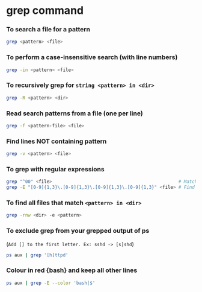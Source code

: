 # grep command

### To search a file for a pattern
```bash
grep <pattern> <file>
```
### To perform a case-insensitive search (with line numbers)
```bash
grep -in <pattern> <file>
```
### To recursively grep for `string <pattern> in <dir>`
```bash
grep -R <pattern> <dir>
```
### Read search patterns from a file (one per line)
```bash
grep -f <pattern-file> <file>
```
### Find lines NOT containing pattern
```bash
grep -v <pattern> <file>
```
### To grep with regular expressions
```bash
grep "^00" <file>                                               # Match lines starting with 00
grep -E "[0-9]{1,3}\.[0-9]{1,3}\.[0-9]{1,3}\.[0-9]{1,3}" <file> # Find IP add
```
### To find all files that match `<pattern> in <dir>`
```bash
grep -rnw <dir> -e <pattern>
```
### To exclude grep from your grepped output of ps
(`Add [] to the first letter. Ex: sshd -> [s]shd`)
```bash
ps aux | grep '[h]ttpd'
```
### Colour in red {bash} and keep all other lines
```bash
ps aux | grep -E --color 'bash|$'
```
